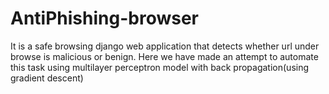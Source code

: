 # AntiPhishing-browser
It is a safe browsing django web application that detects whether url under browse is  malicious or benign. Here we have made an attempt to automate this task using multilayer  perceptron   model  with back  propagation(using gradient descent)
